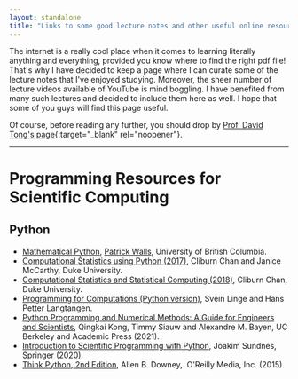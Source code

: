 ```yaml
---
layout: standalone
title: "Links to some good lecture notes and other useful online resources"
---
```



The internet is a really cool place when it comes to learning literally anything and everything, provided you know where to find the right pdf file! That's why I have decided to keep a page where I can curate some of the lecture notes that I've enjoyed studying. Moreover, the sheer number of lecture videos available of YouTube is mind boggling. I have benefited from many such lectures and decided to include them here as well. I hope that some of you guys will find this page useful.

Of course, before reading any further, you should drop by [Prof. David Tong's page](http://www.damtp.cam.ac.uk/user/tong/teaching.html){:target="_blank" rel="noopener"}.

---

# Programming Resources for Scientific Computing

## Python

- [Mathematical Python](https://personal.math.ubc.ca/~pwalls/math-python/), [Patrick Walls](http://www.math.ubc.ca/~pwalls/), University of British Columbia.
- [Computational Statistics using Python (2017)](https://people.duke.edu/~ccc14/sta-663-2017/), Cliburn Chan and Janice McCarthy, Duke University.
- [Computational Statistics and Statistical Computing (2018)](https://people.duke.edu/~ccc14/sta-663-2018/index.html), Cliburn Chan, Duke University.
- [Programming for Computations (Python version)](http://hplgit.github.io/prog4comp/doc/pub/p4c-sphinx-Python/#index%29), Svein Linge and Hans Petter Langtangen.
- [Python Programming and Numerical Methods: A Guide for Engineers and Scientists]((https://pythonnumericalmethods.berkeley.edu/notebooks/Index.html%29)), Qingkai Kong, Timmy Siauw and Alexandre M. Bayen, UC Berkeley and Academic Press (2021).
- [Introduction to Scientific Programming with Python](https://www.springer.com/gp/book/9783030503550%29), Joakim Sundnes, Springer (2020).
- [Think Python, 2nd Edition](https://greenteapress.com/wp/think-python-2e/%29), Allen B. Downey,  O'Reilly Media, Inc. (2015).
